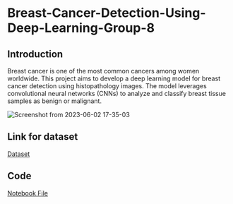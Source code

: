 # Breast-Cancer-Detection-Using-Deep-Learning-Group-8

## Introduction
Breast cancer is one of the most common cancers among women worldwide. This project aims to develop a deep learning model for breast cancer detection using histopathology images. The model leverages convolutional neural networks (CNNs) to analyze and classify breast tissue samples as benign or malignant.

![Screenshot from 2023-06-02 17-35-03](https://github.com/tausifanwer/Breast-Cancer-Detection-Using-Deep-Learning-Group-8/assets/76683092/47188b83-1293-4ae8-b4e5-3b36ce828d21)

## Link for dataset
[Dataset](https://www.kaggle.com/datasets/paultimothymooney/breast-histopathology-images)

## Code
[Notebook File](https://github.com/tausifanwer/Breast-Cancer-Detection-Using-Deep-Learning-Group-8/blob/main/Breast_Cancer_Detection_Codes.ipynb)

